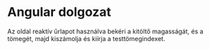 # Angular dolgozat

Az oldal reaktív űrlapot használva bekéri a kitöltő magasságát, és a tömegét, majd kiszámolja és kiírja a testtömegindexet.
